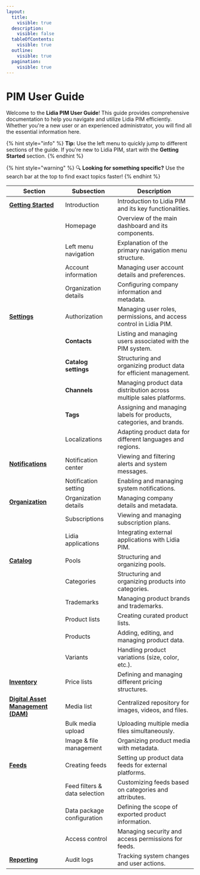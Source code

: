 ```yaml
---
layout:
  title:
    visible: true
  description:
    visible: false
  tableOfContents:
    visible: true
  outline:
    visible: true
  pagination:
    visible: true
---
```


# PIM User Guide

Welcome to the **Lidia PIM User Guide**! This guide provides comprehensive documentation to help you navigate and utilize Lidia PIM efficiently. Whether you're a new user or an experienced administrator, you will find all the essential information here.

{% hint style="info" %}
**Tip:** Use the left menu to quickly jump to different sections of the guide. If you're new to Lidia PIM, start with the **Getting Started** section.
{% endhint %}

{% hint style="warning" %}
🔍 **Looking for something specific?** Use the search bar at the top to find exact topics faster!
{% endhint %}





| **Section**                                                                             | **Subsection**                | **Description**                                                     |
| --------------------------------------------------------------------------------------- | ----------------------------- | ------------------------------------------------------------------- |
| [**Getting Started**](../pim-user-guide/getting-started.md)                             | Introduction                  | Introduction to Lidia PIM and its key functionalities.              |
|                                                                                         | Homepage                      | Overview of the main dashboard and its components.                  |
|                                                                                         | Left menu navigation          | Explanation of the primary navigation menu structure.               |
|                                                                                         | Account information           | Managing user account details and preferences.                      |
|                                                                                         | Organization details          | Configuring company information and metadata.                       |
| [**Settings**](../pim-user-guide/settings.md)                                           | Authorization                 | Managing user roles, permissions, and access control in Lidia PIM.  |
|                                                                                         | **Contacts**                  | Listing and managing users associated with the PIM system.          |
|                                                                                         | **Catalog settings**          | Structuring and organizing product data for efficient management.   |
|                                                                                         | **Channels**                  | Managing product data distribution across multiple sales platforms. |
|                                                                                         | **Tags**                      | Assigning and managing labels for products, categories, and brands. |
|                                                                                         | Localizations                 | Adapting product data for different languages and regions.          |
| [**Notifications**](../pim-user-guide/notifications.md)                                 | Notification center           | Viewing and filtering alerts and system messages.                   |
|                                                                                         | Notification setting          | Enabling and managing system notifications.                         |
| [**Organization**](../pim-user-guide/organization.md)                                   | Organization details          | Managing company details and metadata.                              |
|                                                                                         | Subscriptions                 | Viewing and managing subscription plans.                            |
|                                                                                         | Lidia applications            | Integrating external applications with Lidia PIM.                   |
| [**Catalog**](../pim-user-guide/catalog.md)                                             | Pools                         | Structuring and organizing pools.                                   |
|                                                                                         | Categories                    | Structuring and organizing products into categories.                |
|                                                                                         | Trademarks                    | Managing product brands and trademarks.                             |
|                                                                                         | Product lists                 | Creating curated product lists.                                     |
|                                                                                         | Products                      | Adding, editing, and managing product data.                         |
|                                                                                         | Variants                      | Handling product variations (size, color, etc.).                    |
| [**Inventory**](../pim-user-guide/inventory.md)                                         | Price lists                   | Defining and managing different pricing structures.                 |
| [**Digital Asset Management (DAM)**](../pim-user-guide/digital-asset-management-dam.md) | Media list                    | Centralized repository for images, videos, and files.               |
|                                                                                         | Bulk media upload             | Uploading multiple media files simultaneously.                      |
|                                                                                         | Image & file management       | Organizing product media with metadata.                             |
| [**Feeds**](../pim-user-guide/feeds.md)                                                 | Creating feeds                | Setting up product data feeds for external platforms.               |
|                                                                                         | Feed filters & data selection | Customizing feeds based on categories and attributes.               |
|                                                                                         | Data package configuration    | Defining the scope of exported product information.                 |
|                                                                                         | Access control                | Managing security and access permissions for feeds.                 |
| [**Reporting**](../pim-user-guide/reporting.md)                                         | Audit logs                    | Tracking system changes and user actions.                           |

